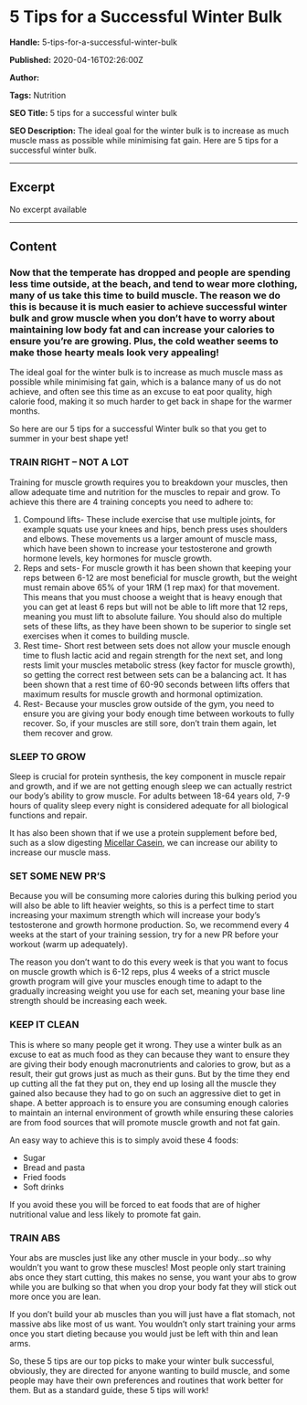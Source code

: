 # 5 Tips for a Successful Winter Bulk

**Handle:** 5-tips-for-a-successful-winter-bulk

**Published:** 2020-04-16T02:26:00Z

**Author:**  

**Tags:** Nutrition

**SEO Title:** 5 tips for a successful winter bulk

**SEO Description:** The ideal goal for the winter bulk is to increase as much muscle mass as possible while minimising fat gain. Here are 5 tips for a successful winter bulk.

---

## Excerpt

No excerpt available

---

## Content

### Now that the temperate has dropped and people are spending less time outside, at the beach, and tend to wear more clothing, many of us take this time to build muscle. The reason we do this is because it is much easier to achieve successful winter bulk and grow muscle when you don’t have to worry about maintaining low body fat and can increase your calories to ensure you’re are growing. Plus, the cold weather seems to make those hearty meals look very appealing!

The ideal goal for the winter bulk is to increase as much muscle mass as possible while minimising fat gain, which is a balance many of us do not achieve, and often see this time as an excuse to eat poor quality, high calorie food, making it so much harder to get back in shape for the warmer months.

So here are our 5 tips for a successful Winter bulk so that you get to summer in your best shape yet!

### TRAIN RIGHT – NOT A LOT

Training for muscle growth requires you to breakdown your muscles, then allow adequate time and nutrition for the muscles to repair and grow. To achieve this there are 4 training concepts you need to adhere to:

1. Compound lifts- These include exercise that use multiple joints, for example squats use your knees and hips, bench press uses shoulders and elbows. These movements us a larger amount of muscle mass, which have been shown to increase your testosterone and growth hormone levels, key hormones for muscle growth.
2. Reps and sets- For muscle growth it has been shown that keeping your reps between 6-12 are most beneficial for muscle growth, but the weight must remain above 65% of your 1RM (1 rep max) for that movement. This means that you must choose a weight that is heavy enough that you can get at least 6 reps but will not be able to lift more that 12 reps, meaning you must lift to absolute failure. You should also do multiple sets of these lifts, as they have been shown to be superior to single set exercises when it comes to building muscle.
3. Rest time- Short rest between sets does not allow your muscle enough time to flush lactic acid and regain strength for the next set, and long rests limit your muscles metabolic stress (key factor for muscle growth), so getting the correct rest between sets can be a balancing act. It has been shown that a rest time of 60-90 seconds between lifts offers that maximum results for muscle growth and hormonal optimization.
4. Rest- Because your muscles grow outside of the gym, you need to ensure you are giving your body enough time between workouts to fully recover. So, if your muscles are still sore, don’t train them again, let them recover and grow.

### SLEEP TO GROW

Sleep is crucial for protein synthesis, the key component in muscle repair and growth, and if we are not getting enough sleep we can actually restrict our body’s ability to grow muscle. For adults between 18-64 years old, 7-9 hours of quality sleep every night is considered adequate for all biological functions and repair.

It has also been shown that if we use a protein supplement before bed, such as a slow digesting [Micellar Casein](/products/micellar-casein), we can increase our ability to increase our muscle mass.

### SET SOME NEW PR’S

Because you will be consuming more calories during this bulking period you will also be able to lift heavier weights, so this is a perfect time to start increasing your maximum strength which will increase your body’s testosterone and growth hormone production. So, we recommend every 4 weeks at the start of your training session, try for a new PR before your workout (warm up adequately).

The reason you don’t want to do this every week is that you want to focus on muscle growth which is 6-12 reps, plus 4 weeks of a strict muscle growth program will give your muscles enough time to adapt to the gradually increasing weight you use for each set, meaning your base line strength should be increasing each week.

### KEEP IT CLEAN

This is where so many people get it wrong. They use a winter bulk as an excuse to eat as much food as they can because they want to ensure they are giving their body enough macronutrients and calories to grow, but as a result, their gut grows just as much as their guns. But by the time they end up cutting all the fat they put on, they end up losing all the muscle they gained also because they had to go on such an aggressive diet to get in shape. A better approach is to ensure you are consuming enough calories to maintain an internal environment of growth while ensuring these calories are from food sources that will promote muscle growth and not fat gain.

An easy way to achieve this is to simply avoid these 4 foods:
- Sugar
- Bread and pasta
- Fried foods
- Soft drinks

If you avoid these you will be forced to eat foods that are of higher nutritional value and less likely to promote fat gain.

### TRAIN ABS

Your abs are muscles just like any other muscle in your body…so why wouldn’t you want to grow these muscles! Most people only start training abs once they start cutting, this makes no sense, you want your abs to grow while you are bulking so that when you drop your body fat they will stick out more once you are lean.

If you don’t build your ab muscles than you will just have a flat stomach, not massive abs like most of us want. You wouldn’t only start training your arms once you start dieting because you would just be left with thin and lean arms.

So, these 5 tips are our top picks to make your winter bulk successful, obviously, they are directed for anyone wanting to build muscle, and some people may have their own preferences and routines that work better for them. But as a standard guide, these 5 tips will work!


